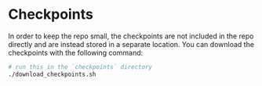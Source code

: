 # Checkpoints

In order to keep the repo small, the checkpoints are not included in the repo directly
and are instead stored in a separate location.
You can download the checkpoints with the following command:

```bash
# run this in the `checkpoints` directory
./download_checkpoints.sh
```
